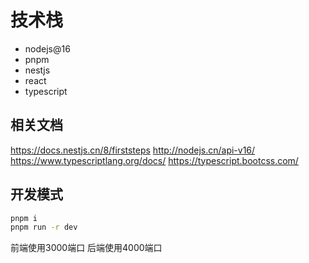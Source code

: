 # 技术栈
- nodejs@16
- pnpm
- nestjs
- react
- typescript


## 相关文档
https://docs.nestjs.cn/8/firststeps
http://nodejs.cn/api-v16/
https://www.typescriptlang.org/docs/
https://typescript.bootcss.com/



## 开发模式
```bash
pnpm i
pnpm run -r dev
```

前端使用3000端口
后端使用4000端口